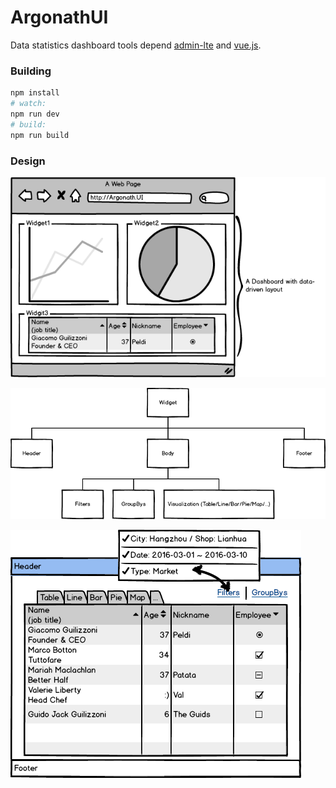 # ArgonathUI

Data statistics dashboard tools depend [admin-lte](https://almsaeedstudio.com/) and [vue.js](http://cn.vuejs.org/).

### Building

``` bash
npm install
# watch:
npm run dev
# build:
npm run build
```

### Design

![image](./doc/dashboard-sample.png)

![image](./doc/widget-struct.png)

![image](./doc/widget-sample.png)
